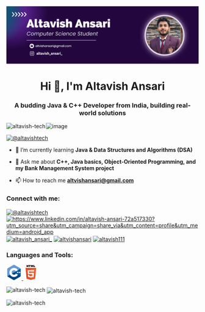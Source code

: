 ![logo](https://github.com/altavish-tech/altavish-tech/blob/main/Screenshot%202025-05-03%20005642.png)
<h1 align="center">Hi 👋, I'm Altavish Ansari</h1>
<h3 align="center">A budding Java & C++ Developer from India, building real-world solutions</h3>

<img align="right" width="400" alt="image" src="https://github.com/user-attachments/assets/5d3485ab-c744-4502-bce0-231b14c15e01" />


<p align="left"> <img src="https://komarev.com/ghpvc/?username=altavish-tech&label=Profile%20views&color=0e75b6&style=flat" alt="altavish-tech" /> </p>

<p align="left"> <a href="https://twitter.com/@altavishtech" target="blank"><img src="https://img.shields.io/twitter/follow/@altavishtech?logo=twitter&style=for-the-badge" alt="@altavishtech" /></a> </p>

- 🌱 I’m currently learning **Java & Data Structures and Algorithms (DSA)**

- 💬 Ask me about **C++, Java basics, Object-Oriented Programming, and my Bank Management System project**

- 📫 How to reach me **altvishansari@gmail.com**

<h3 align="left">Connect with me:</h3>
<p align="left">
<a href="https://twitter.com/@altavishtech" target="blank"><img align="center" src="https://raw.githubusercontent.com/rahuldkjain/github-profile-readme-generator/master/src/images/icons/Social/twitter.svg" alt="@altavishtech" height="30" width="40" /></a>
<a href="https://linkedin.com/altavish-ansari-72a517330" target="blank"><img align="center" src="https://raw.githubusercontent.com/rahuldkjain/github-profile-readme-generator/master/src/images/icons/Social/linked-in-alt.svg" alt="https://www.linkedin.com/in/altavish-ansari-72a517330?utm_source=share&utm_campaign=share_via&utm_content=profile&utm_medium=android_app" height="30" width="40" /></a>
<a href="https://instagram.com/altavish_ansari_" target="blank"><img align="center" src="https://raw.githubusercontent.com/rahuldkjain/github-profile-readme-generator/master/src/images/icons/Social/instagram.svg" alt="altavish_ansari_" height="30" width="40" /></a>
<a href="https://www.hackerrank.com/altvishansari" target="blank"><img align="center" src="https://raw.githubusercontent.com/rahuldkjain/github-profile-readme-generator/master/src/images/icons/Social/hackerrank.svg" alt="altvishansari" height="30" width="40" /></a>
<a href="https://www.leetcode.com/altavish111" target="blank"><img align="center" src="https://raw.githubusercontent.com/rahuldkjain/github-profile-readme-generator/master/src/images/icons/Social/leet-code.svg" alt="altavish111" height="30" width="40" /></a>
</p>

<h3 align="left">Languages and Tools:</h3>
<p align="left"> <a href="https://www.w3schools.com/cpp/" target="_blank" rel="noreferrer"> <img src="https://raw.githubusercontent.com/devicons/devicon/master/icons/cplusplus/cplusplus-original.svg" alt="cplusplus" width="40" height="40"/> </a> <a href="https://www.w3.org/html/" target="_blank" rel="noreferrer"> <img src="https://raw.githubusercontent.com/devicons/devicon/master/icons/html5/html5-original-wordmark.svg" alt="html5" width="40" height="40"/> </a> </p>

<p><img align="left" src="https://github-readme-stats.vercel.app/api/top-langs?username=altavish-tech&show_icons=true&locale=en&layout=compact" alt="altavish-tech" /></p>

<p>&nbsp;<img align="center" src="https://github-readme-stats.vercel.app/api?username=altavish-tech&show_icons=true&locale=en" alt="altavish-tech" /></p>

<p><img align="center" src="https://github-readme-streak-stats.herokuapp.com/?user=altavish-tech&" alt="altavish-tech" /></p>
